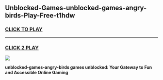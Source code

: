 
## Unblocked-Games-unblocked-games-angry-birds-Play-Free-t1hdw
<h3>
<a href="https://premium76.site?title=unblocked-games-angry-birds&ref=15A">CLICK TO PLAY</a></h3>
<hr>

<h3>
<a href="https://premium76.site?title=unblocked-games-angry-birds&ref=15A">CLICK 2 PLAY</a>
  
</h3>

<a href="https://premium76.site?title=unblocked-games-angry-birds&ref=15A"><img src="https://clearcache.store/games.png"></a>


**unblocked-games-angry-birds games unblocked: Your Gateway to Fun and Accessible Online Gaming**
